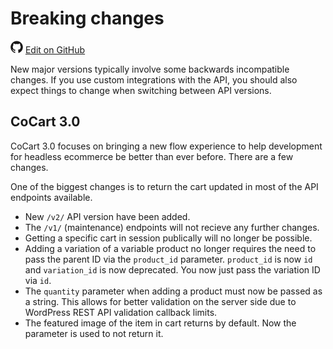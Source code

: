 # Breaking changes #

<img src="images/github.svg" width="20" height="20" alt="GitHub Mark Logo"> [Edit on GitHub](https://github.com/co-cart/co-cart-docs/blob/master/source/includes/cocart-v2/wip/_breaking-changes.md)

New major versions typically involve some backwards incompatible changes. If you use custom integrations with the API, you should also expect things to change when switching between API versions.

## CoCart 3.0 ##

CoCart 3.0 focuses on bringing a new flow experience to help development for headless ecommerce be better than ever before. There are a few changes.

One of the biggest changes is to return the cart updated in most of the API endpoints available.

* New `/v2/` API version have been added.
* The `/v1/` (maintenance) endpoints will not recieve any further changes.
* Getting a specific cart in session publically will no longer be possible.
* Adding a variation of a variable product no longer requires the need to pass the parent ID via the `product_id` parameter. `product_id` is now `id` and `variation_id` is now deprecated. You now just pass the variation ID via `id`.
* The `quantity` parameter when adding a product must now be passed as a string. This allows for better validation on the server side due to WordPress REST API validation callback limits.
* The featured image of the item in cart returns by default. Now the parameter is used to not return it.